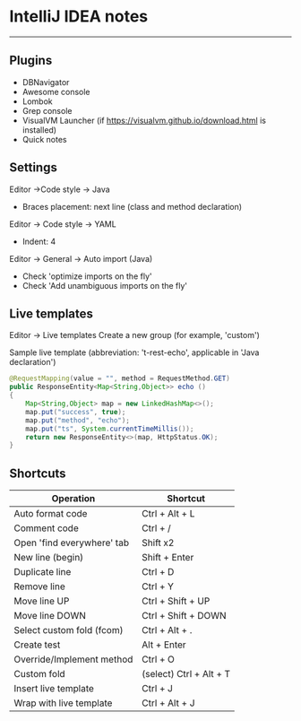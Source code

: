 # IntelliJ IDEA notes
---
## Plugins

* DBNavigator
* Awesome console
* Lombok
* Grep console
* VisualVM Launcher (if https://visualvm.github.io/download.html is installed)
* Quick notes

## Settings

Editor ->Code style -> Java
- Braces placement: next line (class and method declaration)

Editor -> Code style -> YAML
- Indent: 4

Editor -> General -> Auto import (Java)
- Check 'optimize imports on the fly'
- Check 'Add unambiguous imports on the fly'

## Live templates
Editor -> Live templates
Create a new group (for example, 'custom')

Sample live template (abbreviation: 't-rest-echo', applicable in 'Java declaration')
```java
@RequestMapping(value = "", method = RequestMethod.GET)
public ResponseEntity<Map<String,Object>> echo ()
{
    Map<String,Object> map = new LinkedHashMap<>();
    map.put("success", true);
    map.put("method", "echo");
    map.put("ts", System.currentTimeMillis());
    return new ResponseEntity<>(map, HttpStatus.OK);
}
```

## Shortcuts

| Operation                  | Shortcut                |  
|----------------------------| ------------------------|  
| Auto format code           | Ctrl + Alt + L          |  
| Comment code               | Ctrl + /                |  
| Open 'find everywhere' tab | Shift x2                |  
| New line (begin)           | Shift + Enter           |  
| Duplicate line             | Ctrl + D                |  
| Remove line                | Ctrl + Y                |  
| Move line UP               | Ctrl + Shift + UP       |  
| Move line DOWN             | Ctrl + Shift + DOWN     |  
| Select custom fold (fcom)  | Ctrl + Alt + .          |  
| Create test                | Alt + Enter             |  
| Override/Implement method  | Ctrl + O                |  
| Custom fold                | (select) Ctrl + Alt + T |  
| Insert live template       | Ctrl + J                |  
| Wrap with live template    | Ctrl + Alt + J          |  
